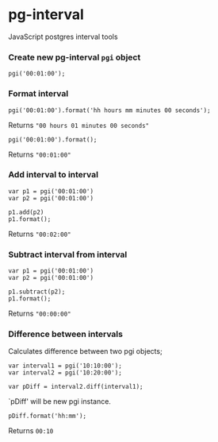 # pg-interval
JavaScript postgres interval tools

### Create new pg-interval `pgi` object

```
pgi('00:01:00');
```

### Format interval

```
pgi('00:01:00').format('hh hours mm minutes 00 seconds');
```

Returns `"00 hours 01 minutes 00 seconds"`

```
pgi('00:01:00').format();
```

Returns `"00:01:00"`

### Add interval to interval

```
var p1 = pgi('00:01:00')
var p2 = pgi('00:01:00')

p1.add(p2)
p1.format();
```

Returns `"00:02:00"`

### Subtract interval from interval

```
var p1 = pgi('00:01:00')
var p2 = pgi('00:01:00')
  
p1.subtract(p2);
p1.format();
```

Returns `"00:00:00"`

### Difference between intervals

Calculates difference between two pgi objects;

```
var interval1 = pgi('10:10:00');
var interval2 = pgi('10:20:00');

var pDiff = interval2.diff(interval1);
```
`pDiff' will be new pgi instance. 


```
pDiff.format('hh:mm');
```

Returns `00:10`
